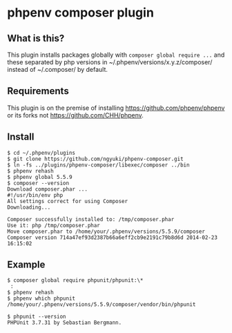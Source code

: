 # phpenv composer plugin

## What is this?
This plugin installs packages globally with `composer global require ...` and these separated by php versions in ~/.phpenv/versions/x.y.z/composer/ instead of ~/.composer/ by default.

## Requirements
This plugin is on the premise of installing https://github.com/phpenv/phpenv or its forks not https://github.com/CHH/phpenv.

## Install

```console
$ cd ~/.phpenv/plugins
$ git clone https://github.com/ngyuki/phpenv-composer.git
$ ln -fs ../plugins/phpenv-composer/libexec/composer ../bin
$ phpenv rehash
$ phpenv global 5.5.9
$ composer --version
Download composer.phar ...
#!/usr/bin/env php
All settings correct for using Composer
Downloading...

Composer successfully installed to: /tmp/composer.phar
Use it: php /tmp/composer.phar
Move composer.phar to /home/your/.phpenv/versions/5.5.9/composer
Composer version 714a47ef93d2387b66a6eff2cb9e2191c79b8d6d 2014-02-23 16:15:02
```

## Example

```console
$ composer global require phpunit/phpunit:\*
 :
$ phpenv rehash
$ phpenv which phpunit
/home/your/.phpenv/versions/5.5.9/composer/vendor/bin/phpunit

$ phpunit --version
PHPUnit 3.7.31 by Sebastian Bergmann.
```
